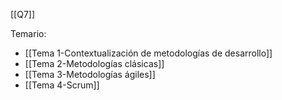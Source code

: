 [[Q7]]

Temario:
+ [[Tema 1-Contextualización de metodologías de desarrollo]]
+ [[Tema 2-Metodologías clásicas]]
+ [[Tema 3-Metodologías ágiles]]
+ [[Tema 4-Scrum]]
